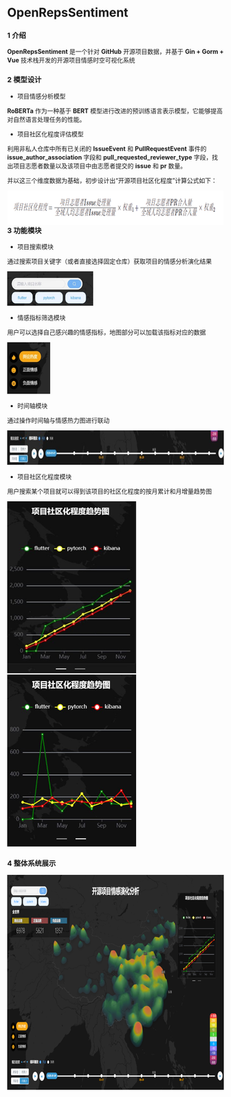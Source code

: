 # OpenRepsSentiment

### 1 介绍

**OpenRepsSentiment** 是一个针对 **GitHub** 开源项目数据，并基于 **Gin + Gorm + Vue** 技术栈开发的开源项目情感时空可视化系统

### 2 模型设计

- 项目情感分析模型

**RoBERTa** 作为一种基于 **BERT** 模型进行改进的预训练语言表示模型，它能够提高对自然语言处理任务的性能。

- 项目社区化程度评估模型

利用非私人仓库中所有已关闭的 **IssueEvent** 和 **PullRequestEvent** 事件的 **issue_author_association** 字段和 **pull_requested_reviewer_type** 字段，找出项目志愿者数量以及该项目中由志愿者提交的 **issue** 和 **pr** 数量。

并以这三个维度数据为基础，初步设计出“开源项目社区化程度”计算公式如下：

<img src="./data/img/1.png" alt="1" width="700" height="80" style="float:right" />

### 3 功能模块

- 项目搜索模块

通过搜索项目关键字（或者直接选择固定仓库）获取项目的情感分析演化结果

<img src="./data/img/3.jpg" alt="搜索" width="200" height="80" />

- 情感指标筛选模块

用户可以选择自己感兴趣的情感指标，地图部分可以加载该指标对应的数据

<img src="./data/img/4.jpg" alt="sx" width="100" height="120" />

- 时间轴模块

通过操作时间轴与情感热力图进行联动

<img src="./data/img/5.jpg" alt="sjz" width="800" height="80" />

- 项目社区化程度模块

用户搜索某个项目就可以得到该项目的社区化程度的按月累计和月增量趋势图

<img src="./data/img/6.jpg" alt="ylj" width="300" height="400" />

<img src="./data/img/7.png" alt="yzl" width="300" height="400" />

### 4 整体系统展示

<img src="./data/img/2.png" alt="zt" width="900" height="500" />
